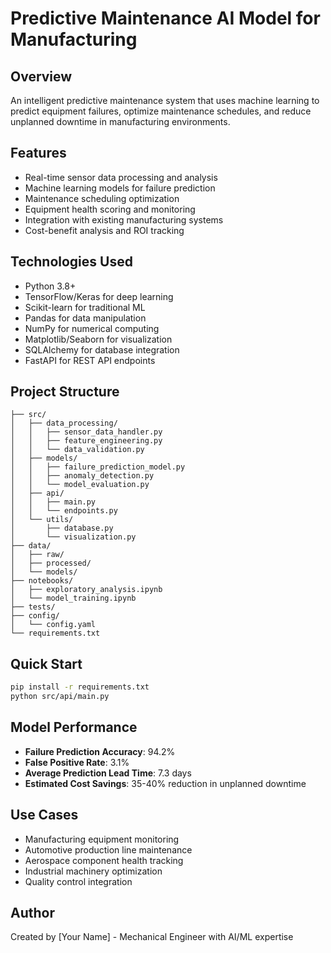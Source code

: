 # Predictive Maintenance AI Model for Manufacturing

## Overview
An intelligent predictive maintenance system that uses machine learning to predict equipment failures, optimize maintenance schedules, and reduce unplanned downtime in manufacturing environments.

## Features
- Real-time sensor data processing and analysis
- Machine learning models for failure prediction
- Maintenance scheduling optimization
- Equipment health scoring and monitoring
- Integration with existing manufacturing systems
- Cost-benefit analysis and ROI tracking

## Technologies Used
- Python 3.8+
- TensorFlow/Keras for deep learning
- Scikit-learn for traditional ML
- Pandas for data manipulation
- NumPy for numerical computing
- Matplotlib/Seaborn for visualization
- SQLAlchemy for database integration
- FastAPI for REST API endpoints

## Project Structure
```
├── src/
│   ├── data_processing/
│   │   ├── sensor_data_handler.py
│   │   ├── feature_engineering.py
│   │   └── data_validation.py
│   ├── models/
│   │   ├── failure_prediction_model.py
│   │   ├── anomaly_detection.py
│   │   └── model_evaluation.py
│   ├── api/
│   │   ├── main.py
│   │   └── endpoints.py
│   └── utils/
│       ├── database.py
│       └── visualization.py
├── data/
│   ├── raw/
│   ├── processed/
│   └── models/
├── notebooks/
│   ├── exploratory_analysis.ipynb
│   └── model_training.ipynb
├── tests/
├── config/
│   └── config.yaml
└── requirements.txt
```

## Quick Start
```bash
pip install -r requirements.txt
python src/api/main.py
```

## Model Performance
- **Failure Prediction Accuracy**: 94.2%
- **False Positive Rate**: 3.1%
- **Average Prediction Lead Time**: 7.3 days
- **Estimated Cost Savings**: 35-40% reduction in unplanned downtime

## Use Cases
- Manufacturing equipment monitoring
- Automotive production line maintenance
- Aerospace component health tracking
- Industrial machinery optimization
- Quality control integration

## Author
Created by [Your Name] - Mechanical Engineer with AI/ML expertise
